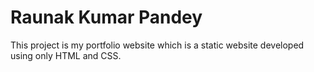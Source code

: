 # Raunak Kumar Pandey

This project is my portfolio website which is a static website developed using only HTML and CSS. 
